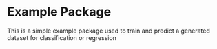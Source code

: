 # Example Package

This is a simple example package used to train and predict a generated dataset for classification or regression
